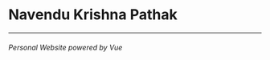 # Navendu Krishna Pathak
----------------------------------
###### Personal Website powered by _Vue_


